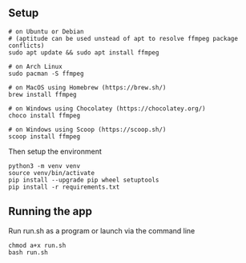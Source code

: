 ## Setup
```
# on Ubuntu or Debian
# (aptitude can be used unstead of apt to resolve ffmpeg package conflicts)
sudo apt update && sudo apt install ffmpeg

# on Arch Linux
sudo pacman -S ffmpeg

# on MacOS using Homebrew (https://brew.sh/)
brew install ffmpeg

# on Windows using Chocolatey (https://chocolatey.org/)
choco install ffmpeg

# on Windows using Scoop (https://scoop.sh/)
scoop install ffmpeg
```
Then setup the environment
```
python3 -m venv venv
source venv/bin/activate
pip install --upgrade pip wheel setuptools
pip install -r requirements.txt
```

## Running the app
Run run.sh as a program or launch via the command line
```
chmod a+x run.sh
bash run.sh
```


